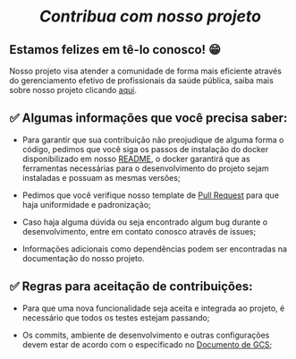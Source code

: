 # ***<p align="center">   Contribua com nosso projeto </p>***

##  Estamos felizes em tê-lo conosco! 😁
Nosso projeto visa atender a comunidade de forma mais eficiente através do gerenciamento efetivo de profissionais da saúde pública, saiba mais sobre nosso projeto clicando [aqui](https://fga-gpp-mds.github.io/2018.1_Gerencia_mais/).

##  ✅ Algumas informações que você precisa saber:

 * Para garantir que sua contribuição não preojudique de alguma forma o código, pedimos que você siga os passos de instalação do docker disponibilizado em nosso [README](https://github.com/fga-gpp-mds/2018.1_Gerencia_mais/blob/master/README.md), o docker garantirá que as ferramentas necessárias para o desenvolvimento do projeto sejam instaladas e possuam as mesmas versões; 
 
 * Pedimos que você verifique nosso template de [Pull Request](https://github.com/fga-gpp-mds/2018.1_Gerencia_mais/blob/is89_Criar_template_de_pullrequest/docs/documentos/Eps/Template_de_PullRequest.md) para que haja uniformidade e padronização;
 
 * Caso haja alguma dúvida ou seja encontrado algum bug durante o desenvolvimento, entre em contato conosco através de issues;
 
 * Informações adicionais como dependências podem ser encontradas na documentação do nosso projeto.

 ## ✅ Regras para aceitação de contribuições:

 * Para que uma nova funcionalidade seja aceita e integrada ao projeto, é necessário que todos os testes estejam passando;

 * Os commits, ambiente de desenvolvimento e outras configurações devem estar de acordo com o especificado no [Documento de GCS](https://fga-gpp-mds.github.io/2018.1_Gerencia_mais/documentos/Eps/Documento_GCS.html);
